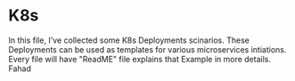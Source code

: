 # K8s
In this file, I've collected some K8s Deployments scinarios. These Deployments can be used as templates for various microservices intiations. Every file will have "ReadME" file explains that Example in more details. Fahad
